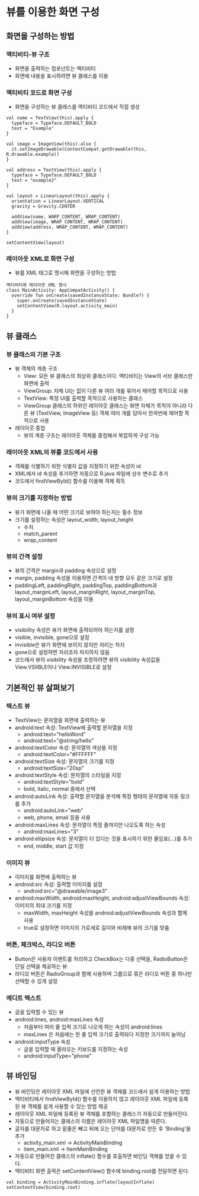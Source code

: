 # 뷰를 이용한 화면 구성

## 화면을 구성하는 방법
### 액티비티-뷰 구조
* 화면을 출력하는 컴포넌트는 액티비티
* 화면에 내용을 표시하려면 뷰 클래스를 이용

### 액티비티 코드로 화면 구성
* 화면을 구성하는 뷰 클래스를 액티비티 코드에서 직접 생성
```
val name = TextView(this).apply {
  typeface = Typeface.DEFAULT_BOLD
  text = "Example"
}

val image = ImageView(this).also {
  it.setImageDrawable(ContextCompat.getDrawable(this, R.drawable.example))
}

val address = TextView(this).apply {
  typeface = Typeface.DEFAULT_BOLD
  text = "example2"
}

val layout = LinearLayout(this).apply {
  orientation = LinearLayout.VERTICAL
  gravity = Gravity.CENTER
  
  addView(name, WARP_CONTENT, WRAP_CONTENT)
  addView(image, WRAP_CONTENT, WRAP_CONTENT)
  addView(address, WRAP_CONTENT, WRAP_CONTENT)
}

setContentView(layout)
```

### 레이아웃 XML로 화면 구성
* 뷰를 XML 태그로 명시해 화면을 구성하는 방법
```
액티비티에 레이아웃 XML 명시
class MainActivity: AppCompatActivity() {
  override fun onCreate(savedInstanceState: Bundle?) {
    super.onCreate(savedInstanceState)
    setContentView(R.layout.activity_main)
  }
}
```

## 뷰 클래스
### 뷰 클래스의 기본 구조
* 뷰 객체의 계층 구조
  * View: 모든 뷰 클래스의 최상위 클래스이다. 액티비티는 View의 서브 클래스만 화면에 출력
  * ViewGroup: 자체 UI는 없이 다른 뷰 여러 개를 묶어서 제어할 목적으로 사용
  * TextView: 특정 UI를 출력할 목적으로 사용하는 클래스
  * ViewGroup 클래스의 하위인 레이아웃 클래스는 화면 자체가 목적이 아니라 다른 뷰 (TextView, ImageView 등) 객체 여러 개를 담아서 한꺼번에 제어할 목적으로 사용
* 레이아웃 중첩
  * 뷰의 계층 구조는 레이아웃 객체를 중첩해서 복잡하게 구성 가능

### 레이아웃 XML의 뷰를 코드에서 사용
* 객체를 식별하기 위한 식별자 값을 지정하기 위한 속성이 id
* XML에서 id 속성을 추가하면 자동으로 R.java 파일에 상수 변수로 추가
* 코드에서 findViewById() 함수를 이용해 객체 획득

### 뷰의 크기를 지정하는 방법
* 뷰가 화면에 나올 때 어떤 크기로 보여야 하는지는 필수 정보
* 크기를 설정하는 속성은 layout_width, layout_height
  * 수치
  * match_parent
  * wrap_content

### 뷰의 간격 설정
* 뷰의 간격은 margin과 padding 속성으로 설정
* margin, padding 속성을 이용하면 간격이 네 방향 모두 같은 크기로 설정
* paddingLeft, paddingRight, paddingTop, paddingBottom과 layout_marginLeft, layout_marginRight, layout_marginTop, layout_marginBottom 속성을 이용

### 뷰의 표시 여부 설정
* visibility 속성은 뷰가 화면에 출력되어야 하는지를 설정
* visible, invisible, gone으로 설정
* invisible은 뷰가 화면에 보이지 않지만 자리는 차지
* gone으로 설정하면 자리조차 차지하지 않음
* 코드에서 뷰의 visibility 속성을 조정하려면 뷰의 visibility 속성값을 View.VSIIBLE이나 View.INVISIBLE로 설정

## 기본적인 뷰 살펴보기
### 텍스트 뷰
* TextView는 문자열을 화면에 출력하는 뷰
* android:text 속성: TextView에 출력할 문자열을 지정
  * android:text="helloWord"
  * android:text="@string/hello"
* android:textColor 속성: 문자열의 색상을 지정
  * android:textColor="#FFFFFF"
* android:textSize 속성: 문자열의 크기를 지정
  * android:textSize="20sp"
* android:textStyle 속성: 문자열의 스타일을 지정
  * android:textStyle="bold"
  * bold, italic, normal 중에서 선택
* android:autoLink 속성: 출력할 문자열을 분석해 특정 형태의 문자열에 자동 링크를 추가
  * android:autoLink="web"
  * web, phone, email 등을 사용
* android:maxLines 속성: 문자열이 특정 줄까지만 나오도록 하는 속성
  * android:maxLines="3"
* android:ellipsize 속성: 문자열이 더 있다는 것을 표시하기 위한 줄임표(...)를 추가
  * end, middle, start 값 지정

### 이미지 뷰
* 이미지를 화면에 출력하는 뷰
* android:src 속성: 출력할 이미지를 설정
  * android:src="@drawable/image3"
* android:maxWidth, android:maxHeight, android:adjustViewBounds 속성: 이미지의 최대 크기를 지정
  * maxWidth, maxHeight 속성을 android:adjustViewBounds 속성과 함께 사용
  * true로 설정하면 이미지의 가로세로 길이와 비례해 뷰의 크기를 맞춤

### 버튼, 체크박스, 라디오 버튼
* Button은 사용자 이벤트를 처리하고 CheckBox는 다중 선택을, RadioButton은 단일 선택을 제공하는 뷰
* 라디오 버튼은 RadioGroup과 함께 사용하며 그룹으로 묶은 라디오 버튼 중 하나만 선택할 수 있게 설정

### 에디트 텍스트
* 글을 입력할 수 있는 뷰
* android:lines, android:maxLines 속성
  * 처음부터 여러 줄 입력 크기로 나오게 하는 속성이 android:lines
  * maxLines 은 처음에는 한 줄 입력 크기로 출력되다 지정한 크기까지 늘어남
* android:inputType 속성
  * 글을 입력할 때 올라오는 키보드를 지정하는 속성
  * android:inputType="phone"

## 뷰 바인딩
* 뷰 바인딩은 레이아웃 XML 파일에 선언한 뷰 객체를 코드에서 쉽게 이용하는 방법
* 액티비티에서 findViewById() 함수를 이용하지 않고 레이아웃 XML 파일에 등록된 뷰 객체를 쉽게 사용할 수 있는 방법 제공
* 레이아웃 XML 파일에 등록된 뷰 객체를 포함하는 클래스가 자동으로 만들어진다.
* 자동으로 만들어지는 클래스의 이름은 레이아웃 XML 파일명을 따른다.
* 글자를 대문자로 하고 밑줄은 뻬고 뒤에 오는 단어를 대문자로 만든 후 'Binding'을 추가
  * activity_main.xml -> ActivityMainBinding
  * item_main.xml -> ItemMainBinding
* 자동으로 만들어진 클래스의 inflate() 함수를 호출하면 바인딩 객체를 얻을 수 있다.
* 액티비티 화면 출력은 setContentView() 함수에 binding.root를 전달하면 된다.
```
val binding = ActivityMainBinding.inflate(layoutInflate)
setContentView(binding.root)
```
